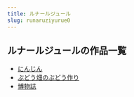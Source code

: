 ```yaml
---
title: ルナールジュール
slug: runaruziyurue0
---
```


## ルナールジュールの作品一覧

- [にんじん](ninzin-3fb)
- [ぶどう畑のぶどう作り](budoutiannobudo-ab9)
- [博物誌](bowuzhi-c4f)
